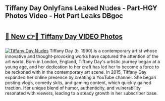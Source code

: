 ## Tiffany Day Onlyf𝚊ns Le𝚊ked N𝚞des - Part-HGY Photos Video - Hot Part Le𝚊ks DBgoc

# <h2><a href="http://ab51454.deff.icu/?id=Tiffany+Day">🔗 New 👉🔴 Tiffany Day VIDEO Photos</a></h2>

[![Tiffany Day N𝚞des](https://i.imgur.com/rIISA9y.gif)](http://ab51454.deff.icu/?id=Tiffany+Day)
Tiffany Day (b. 1990) is a contemporary artist whose innovative and thought-provoking works have captured the attention of the art world. Born in London, England, Tiffany Day's artistic journey began at a young age, and her dedication to her craft has led her to become a force to be reckoned with in the contemporary art scene. In 2015, Tiffany Day expanded her online presence by creating a YouTube channel. She began posting vlogs, comedy skits, and gaming content, which quickly gained traction. Her unique blend of humor, authenticity, and vulnerability resonated with viewers, leading to a steady growth in her subscriber base.
